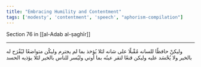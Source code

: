 ```yaml
---
title: "Embracing Humility and Contentment"
tags: ['modesty', 'contentment', 'speech', "aphorism-compilation"]
---
```


 Section 76 in [[al-Adab al-ṣaghīr]]

---
وليكنْ حافظًا للسانه مُقْبلًا على شانه لئلا يُؤخذ بما لم يجترم وليكُن متواضعًا ليُفْرَح له بالخير ولا يُحْسَد عليه وليكن قنعًا لتقر عينُه بما أوتي وليُسر للناس بالخير لئلا يؤذيه الحسد
